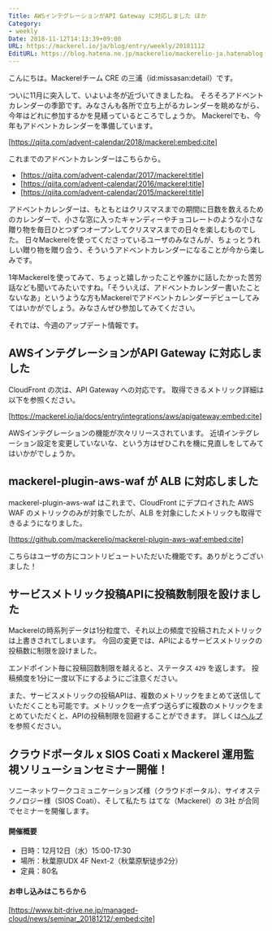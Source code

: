 ```yaml
---
Title: AWSインテグレーションがAPI Gateway に対応しました ほか
Category:
- weekly
Date: 2018-11-12T14:13:39+09:00
URL: https://mackerel.io/ja/blog/entry/weekly/20181112
EditURL: https://blog.hatena.ne.jp/mackerelio/mackerelio-ja.hatenablog.mackerel.io/atom/entry/10257846132666613852
---
```


こんにちは。Mackerelチーム CRE の三浦（id:missasan:detail）です。

ついに11月に突入して、いよいよ冬が近づいてきましたね。
そろそろアドベントカレンダーの季節です。みなさんも各所で立ち上がるカレンダーを眺めながら、今年はどれに参加するかを見繕っているところでしょうか。
Mackerelでも、今年もアドベントカレンダーを準備しています。

[https://qiita.com/advent-calendar/2018/mackerel:embed:cite]

これまでのアドベントカレンダーはこちらから。

* [https://qiita.com/advent-calendar/2017/mackerel:title]
* [https://qiita.com/advent-calendar/2016/mackerel:title]
* [https://qiita.com/advent-calendar/2015/mackerel:title]


アドベントカレンダーは、もともとはクリスマスまでの期間に日数を数えるためのカレンダーで、小さな窓に入ったキャンディーやチョコレートのような小さな贈り物を毎日ひとつずつオープンしてクリスマスまでの日々を楽しむものでした。
日々Mackerelを使ってくださっているユーザのみなさんが、ちょっとうれしい贈り物を贈り合う、そういうアドベントカレンダーになることが今から楽しみです。

1年Mackerelを使ってみて、ちょっと嬉しかったことや誰かに話したかった苦労話なども聞いてみたいですね。「そういえば、アドベントカレンダー書いたことないなあ」というような方もMackerelでアドベントカレンダーデビューしてみてはいかがでしょう。みなさんぜひ参加してみてください。

それでは、今週のアップデート情報です。

## AWSインテグレーションがAPI Gateway に対応しました

CloudFront の次は、API Gateway への対応です。
取得できるメトリック詳細は以下を参照ください。

[https://mackerel.io/ja/docs/entry/integrations/aws/apigateway:embed:cite]

AWSインテグレーションの機能が次々リリースされています。
近頃インテグレーション設定を変更していないな、という方はぜひこれを機に見直しをしてみてはいかがでしょうか。


## mackerel-plugin-aws-waf が ALB に対応しました

mackerel-plugin-aws-waf はこれまで、CloudFront にデプロイされた AWS WAF のメトリックのみが対象でしたが、ALB を対象にしたメトリックも取得できるようになりました。

[https://github.com/mackerelio/mackerel-plugin-aws-waf:embed:cite]

こちらはユーザの方にコントリビュートいただいた機能です。ありがとうございました！

## サービスメトリック投稿APIに投稿数制限を設けました

Mackerelの時系列データは1分粒度で、それ以上の頻度で投稿されたメトリックは上書きされてしまいます。
今回の変更では、APIによるサービスメトリックの投稿数に制限を設けました。

エンドポイント毎に投稿回数制限を越えると、ステータス `429` を返します。
投稿頻度を1分に一度以下にするようにご注意ください。

また、サービスメトリックの投稿APIは、複数のメトリックをまとめて送信していただくことも可能です。メトリックを一点ずつ送らずに複数のメトリックをまとめていただくと、APIの投稿制限を回避することができます。
詳しくは[ヘルプ](https://mackerel.io/ja/api-docs/entry/service-metrics#post)を参照ください。

## クラウドポータル x SIOS Coati x Mackerel 運用監視ソリューションセミナー開催！

ソニーネットワークコミュニケーションズ様（クラウドポータル）、サイオステクノロジー様（SIOS Coati）、そして私たち はてな（Mackerel）の 3社 が合同でセミナーを開催します。

#### 開催概要
- 日時：12月12日（水）15:00-17:30
- 場所：秋葉原UDX 4F Next-2（秋葉原駅徒歩2分）
- 定員：80名

#### お申し込みはこちらから
[https://www.bit-drive.ne.jp/managed-cloud/news/seminar_20181212/:embed:cite]



